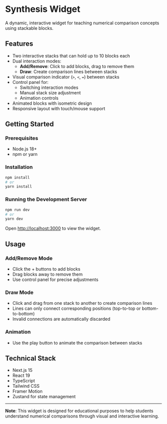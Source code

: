 # Synthesis Widget

A dynamic, interactive widget for teaching numerical comparison concepts using stackable blocks.

## Features

- Two interactive stacks that can hold up to 10 blocks each
- Dual interaction modes:
  - **Add/Remove**: Click to add blocks, drag to remove them
  - **Draw**: Create comparison lines between stacks
- Visual comparison indicator (`>`, `<`, `=`) between stacks
- Control panel for:
  - Switching interaction modes
  - Manual stack size adjustment
  - Animation controls
- Animated blocks with isometric design
- Responsive layout with touch/mouse support

## Getting Started

### Prerequisites

- Node.js 18+
- npm or yarn

### Installation

```bash
npm install
# or
yarn install
```

### Running the Development Server

```bash
npm run dev
# or
yarn dev
```

Open [http://localhost:3000](http://localhost:3000) to view the widget.

## Usage

### Add/Remove Mode

- Click the + buttons to add blocks
- Drag blocks away to remove them
- Use control panel for precise adjustments

### Draw Mode

- Click and drag from one stack to another to create comparison lines
- Lines can only connect corresponding positions (top-to-top or bottom-to-bottom)
- Invalid connections are automatically discarded

### Animation

- Use the play button to animate the comparison between stacks

## Technical Stack

- Next.js 15
- React 19
- TypeScript
- Tailwind CSS
- Framer Motion
- Zustand for state management

---

**Note**: This widget is designed for educational purposes to help students understand numerical comparisons through visual and interactive learning.
